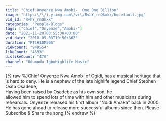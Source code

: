 ```yaml
---
title: "Chief Onyenze Nwa Amobi-  One One Billion"
image: "https:\/\/i.ytimg.com\/vi\/RvhY_rnQkxk\/hqdefault.jpg"
vid_id: "RvhY_rnQkxk"
categories: "People-Blogs"
tags: ["Chief","Onyenze","Amobi-"]
date: "2021-11-20T03:55:38+03:00"
vid_date: "2018-05-03T10:50:36Z"
duration: "PT1H10M50S"
viewcount: "949554"
likeCount: "4693"
dislikeCount: "470"
channel: "Odumodu IgboHighlife Music"
---
```

{% raw %}Chief Onyenze Nwa Amobi of Ogidi, has a musical heritage that is hard to deny. He is a nephew of the late highlife legend Chief Stephen Osita Osadebe, <br />Having been raised by Osadebe as his own son, he <br />allowed him to spend lots of time with him and other musicians during rehearsals. Onyenze released his first album &quot;Ndidi Amaka&quot; back in 2000. He has gone ahead to release more successful albums since then. Please Subscribe &amp; Share the song.{% endraw %}
